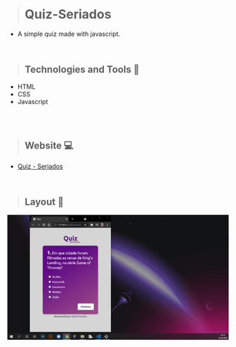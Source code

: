 # 
 

># Quiz-Seriados

+ A simple quiz made with javascript.
 
<br>

>## Technologies and Tools 🧰
+ HTML
+ CSS
+ Javascript

<br>

<br>

>## Website 💻
+ [Quiz - Seriados](https://todolist-vjs.netlify.app/)

<br>

>## Layout 🎥

<img src="https://github.com/giselle-ferreira/Quiz-Seriados/blob/main/assets/Quiz-Seriados.gif" />

>


